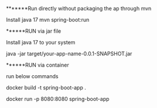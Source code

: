 *******Run directly without packaging the ap through mvn

Install java 17
mvn spring-boot:run







******RUN via jar file

Install java 17 to your system 

java -jar target/your-app-name-0.0.1-SNAPSHOT.jar





******RUN via container 

run below commands 

docker build -t spring-boot-app .

docker run -p 8080:8080 spring-boot-app
